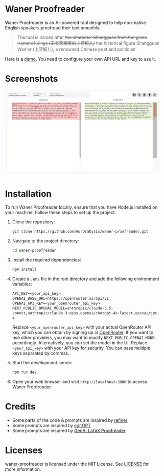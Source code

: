 # Waner Proofreader

Waner Proofreader is an AI-powered tool designed to help non-native English speakers proofread their text smoothly.

> The tool is named after <del>the character Shangguan from the game Honor of Kings (王者荣耀里的上官婉儿)</del> the historical figure Shangguan Wan'er (上官婉儿), a renowned Chinese poet and politician.

Here is a [demo](https://waner.auroradysis.com). You need to configure your own API URL and key to use it.

# Screenshots

![Waner Proofreader Screenshot](./screenshot.png)

# Installation

To run Waner Proofreader locally, ensure that you have Node.js installed on your machine. Follow these steps to set up the project:

1. Clone the repository:

   ```bash
   git clone https://github.com/AuroraDysis/waner-proofreader.git
   ```

2. Navigate to the project directory:

   ```bash
   cd waner-proofreader
   ```

3. Install the required dependencies:

   ```bash
   npm install
   ```

4. Create a `.env` file in the root directory and add the following environment variables:

   ```
   API_KEY=<your_api_key>
   OPENAI_BASE_URL=https://openrouter.ai/api/v1
   OPENAI_API_KEY=<your_openrouter_api_key>
   NEXT_PUBLIC_OPENAI_MODEL=anthropic/claude-3.5-sonnet,anthropic/claude-3-opus,openai/chatgpt-4o-latest,openai/gpt-4
   ```

   Replace `<your_openrouter_api_key>` with your actual OpenRouter API key, which you can obtain by signing up at [OpenRouter](https://openrouter.ai/). If you want to use other providers, you may want to modify `NEXT_PUBLIC_OPENAI_MODEL` accordingly. Alternatively, you can set the model in the UI. Replace `<your_api_key>` with your API key for security. You can pass multiple keys separated by commas.

5. Start the development server:

   ```bash
   npm run dev
   ```

6. Open your web browser and visit `http://localhost:3000` to access Waner Proofreader.

# Credits

- Some parts of the code & prompts are inspired by [refiner](https://github.com/imankulov/refiner)
- Some prompts are inspired by [editGPT](https://editgpt.app/?via=zhen)
- Some prompts are inspired by [GenAI LaTeX Proofreader](https://github.com/genai-latex-proofreader/genai-latex-proofreader)

# Licenses

waner-proofreader is licensed under the MIT License. See [LICENSE](./LICENSE) for more information.
